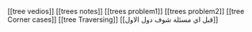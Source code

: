 [[tree vedios]]
[[trees notes]]
[[trees problem1]]
[[trees problem2]]
[[tree Corner cases]]
[[tree Traversing]]
[[قبل اي مسئلة شوف دول الاول]]
